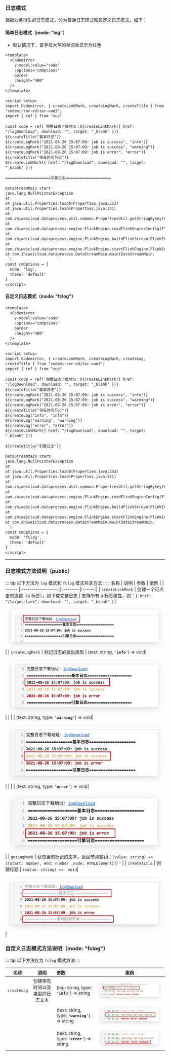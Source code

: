 ### 日志模式

根据业务衍生的日志模式，分为普通日志模式和自定义日志模式，如下：

#### 简单日志模式（mode: "log"）
- 默认情况下，首字母大写的单词会显示为红色

<component v-if="log" :is="log"></component>
```vue log-mode-demo
<template>
  <Codemirror 
    v-model:value="code" 
    :options="cmOptions" 
    border 
    :height="400" 
  />
</template>

<script setup>
import Codemirror, { createLinkMark, createLogMark, createTitle } from "codemirror-editor-vue3";
import { ref } from "vue"

const code = ref(`完整日志下载地址：${createLinkMark({ href: "/logDownload", download: "", target: "_blank" })}
${createTitle("基本日志")}
${createLogMark("2021-08-26 15:07:09: job is success", "info")}
${createLogMark("2021-08-26 15:07:09: job is success", "warning")}
${createLogMark("2021-08-26 15:07:09: job is error", "error")}
${createTitle("带有时间节点")}
${createLinkMark({ href: "/logDownload", download: "", target: "_blank" })}

====================引擎日志==================== 

DataStreamMain start
java.lang.NullPointerException
at
at java.util.Properties.load0(Properties.java:353)
at java.util.Properties.load(Properties.java:341)
at com.zhiweicloud.dataprocess.util.common.PropertiesUtil.getStringByKey(PropertiesUtil.
at com.zhiweicloud.dataprocess.engine.FlinkEngine.readFlinkEngineConfig(FlinkEngine.
at com.zhiweicloud.dataprocess.engine.FlinkEngine.buildFlinkStream(FlinkEngine.
at com.zhiweicloud.dataprocess.engine.FlinkEngine.startFlinkEngine(FlinkEngine.
at com.zhiweicloud.dataprocess.DataStreamMain.main(DataStreamMain.
 `)
const cmOptions = {
  mode: 'log',
  theme: 'default'
}
</script>
```


#### 自定义日志模式（mode: "fclog"）
<component v-if="fcLog" :is="fcLog"></component>
```vue fclog-mode-demo
<template>
  <Codemirror 
    v-model:value="code" 
    :options="cmOptions" 
    border 
    :height="400" 
  />
</template>

<script setup>
import Codemirror, { createLinkMark, createLogMark, createLog, createTitle } from "codemirror-editor-vue3";
import { ref } from "vue"

const code = ref(`完整日志下载地址：${createLinkMark({ href: "/logDownload", download: "", target: "_blank" })}
${createTitle("基本日志")}
${createLogMark("2021-08-26 15:07:09: job is success", "info")}
${createLogMark("2021-08-26 15:07:09: job is success", "warning")}
${createLogMark("2021-08-26 15:07:09: job is error", "error")}
${createTitle("带有时间节点")}
${createLog("info", "info")}
${createLog("warning", "warning")}
${createLog("error", "error")}
${createLinkMark({ href: "/logDownload", download: "", target: "_blank" })}

${createTitle("引擎日志")}

DataStreamMain start
java.lang.NullPointerException
at
at java.util.Properties.load0(Properties.java:353)
at java.util.Properties.load(Properties.java:341)
at com.zhiweicloud.dataprocess.util.common.PropertiesUtil.getStringByKey(PropertiesUtil.
at com.zhiweicloud.dataprocess.engine.FlinkEngine.readFlinkEngineConfig(FlinkEngine.
at com.zhiweicloud.dataprocess.engine.FlinkEngine.buildFlinkStream(FlinkEngine.
at com.zhiweicloud.dataprocess.engine.FlinkEngine.startFlinkEngine(FlinkEngine.
at com.zhiweicloud.dataprocess.DataStreamMain.main(DataStreamMain.
 `)
const cmOptions = {
  mode: 'fclog',
  theme: 'default'
}
</script>

```


<script >
export default {
  data() {
    return {
      log: null,
      fcLog:null
    }
  },

  mounted() {
    import('../views/demo/log/index.vue').then((module) => {
        console.log(module)

      this.log = module.default
        console.log(this.log)

    })
    import('../views/demo/log/fclog.vue').then((module) => {
        console.log(module)
      this.fcLog = module.default
        console.log(this.fcLog)
      
    })
  }
}
</script>

---

### 日志模式方法说明（public）
::: tip
以下方法为 `log` 模式和 `fclog` 模式共享方法
:::
| 名称   | 说明  | 参数  | 案例  | 
| ------ |:------------------:| :--------|:------:|
| `createLinkMark`  | 创建一个可点击的连接（a 标签），如下载完整日志 | 支持所有 a 标签属性，如：`{ href: "/target-link", download: "", target: "_blank" }` | ![](../img/createMarkLink.jpg) |
| `createLogMark`  | 标记日志的输出类型 | (text: string, **`'info'`**) => void| ![](../img/info.jpg) |
|   |  | (text: string, type: **`'warning'`**) => void| ![](../img/warning.jpg) |
|   |  | (text: string, type: **`'error'`**) => void| ![](../img/error.jpg) |
| `getLogMark`  | 获取当前标记的文本，返回节点数组 | `(value: string) => [{start: number, end: number ,node: HTMLElement}]`| - |
| `createTitle`  | 创建标题 | `(value: string) =>  void`| ![](../img/createTitle.jpg) |


### 自定义日志模式方法说明（mode: "fclog"）
::: tip
以下方法仅为 `fclog` 模式方法
:::


| 名称   | 说明  | 参数  | 案例  | 
| ------ |:------------------:| :--------|:------:|
| `createLog`  | 创建带有时间以及类型的日志文本 | (log: string, type: **`'info'`**) => string| ![](../img/info-time.jpg) |
|   |  | (text: string, type: **`'warning'`**) => string| ![](../img/warning-time.jpg) |
|   |  | (text: string, type: **`'error'`**) => string| ![](../img/error-time.jpg) |
